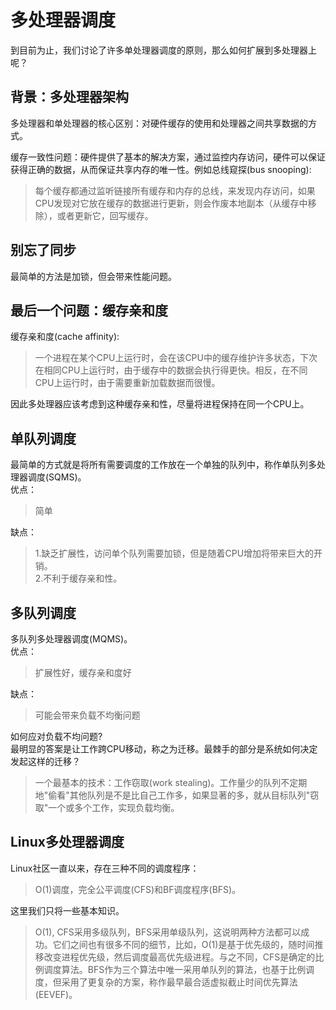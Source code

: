
# 多处理器调度

到目前为止，我们讨论了许多单处理器调度的原则，那么如何扩展到多处理器上呢？


## 背景：多处理器架构
多处理器和单处理器的核心区别：对硬件缓存的使用和处理器之间共享数据的方式。

缓存一致性问题：硬件提供了基本的解决方案，通过监控内存访问，硬件可以保证获得正确的数据，从而保证共享内存的唯一性。例如总线窥探(bus snooping):
> 每个缓存都通过监听链接所有缓存和内存的总线，来发现内存访问，如果CPU发现对它放在缓存的数据进行更新，则会作废本地副本（从缓存中移除），或者更新它，回写缓存。


## 别忘了同步
最简单的方法是加锁，但会带来性能问题。

## 最后一个问题：缓存亲和度
缓存亲和度(cache affinity):
> 一个进程在某个CPU上运行时，会在该CPU中的缓存维护许多状态，下次在相同CPU上运行时，由于缓存中的数据会执行得更快。相反，在不同CPU上运行时，由于需要重新加载数据而很慢。  

因此多处理器应该考虑到这种缓存亲和性，尽量将进程保持在同一个CPU上。

## 单队列调度
最简单的方式就是将所有需要调度的工作放在一个单独的队列中，称作单队列多处理器调度(SQMS)。   
优点：
> 简单  

缺点：
> 1.缺乏扩展性，访问单个队列需要加锁，但是随着CPU增加将带来巨大的开销。  
> 2.不利于缓存亲和性。

## 多队列调度
多队列多处理器调度(MQMS)。  
优点：
> 扩展性好，缓存亲和度好 

缺点：
> 可能会带来负载不均衡问题

如何应对负载不均问题?  
最明显的答案是让工作跨CPU移动，称之为迁移。最棘手的部分是系统如何决定发起这样的迁移？
> 一个最基本的技术：工作窃取(work stealing)。工作量少的队列不定期地"偷看"其他队列是不是比自己工作多，如果显著的多，就从目标队列"窃取"一个或多个工作，实现负载均衡。

## Linux多处理器调度
Linux社区一直以来，存在三种不同的调度程序：
> O(1)调度，完全公平调度(CFS)和BF调度程序(BFS)。 
 
这里我们只将一些基本知识。  
> O(1), CFS采用多级队列，BFS采用单级队列，这说明两种方法都可以成功。它们之间也有很多不同的细节，比如，O(1)是基于优先级的，随时间推移改变进程优先级，然后调度最高优先级进程。与之不同，CFS是确定的比例调度算法。BFS作为三个算法中唯一采用单队列的算法，也基于比例调度，但采用了更复杂的方案，称作最早最合适虚拟截止时间优先算法(EEVEF)。




